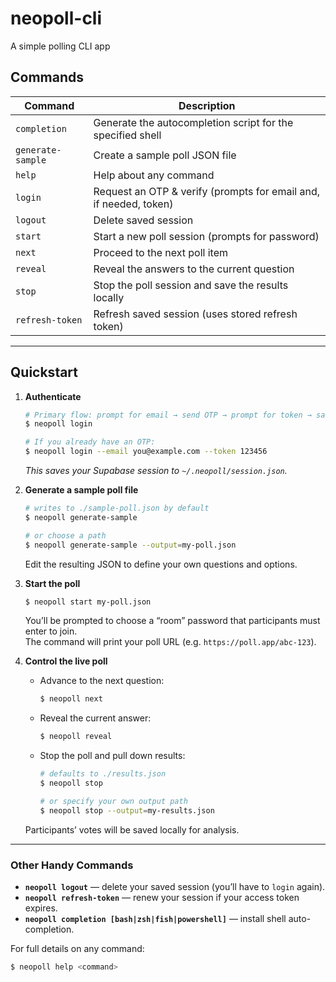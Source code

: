 # neopoll-cli
A simple polling CLI app

## Commands

| Command           | Description                                                          |
|-------------------|----------------------------------------------------------------------|
| `completion`      | Generate the autocompletion script for the specified shell           |
| `generate-sample` | Create a sample poll JSON file                                       |
| `help`            | Help about any command                                               |
| `login`           | Request an OTP & verify (prompts for email and, if needed, token)    |
| `logout`          | Delete saved session                                                 |
| `start`           | Start a new poll session (prompts for password)                      |
| `next`            | Proceed to the next poll item                                        |
| `reveal`          | Reveal the answers to the current question                           |
| `stop`            | Stop the poll session and save the results locally                   |
| `refresh-token`   | Refresh saved session (uses stored refresh token)                    |

---

## Quickstart

1. **Authenticate**  
   ```bash
   # Primary flow: prompt for email → send OTP → prompt for token → save session
   $ neopoll login
   
   # If you already have an OTP:
   $ neopoll login --email you@example.com --token 123456
   ```
   _This saves your Supabase session to `~/.neopoll/session.json`._

2. **Generate a sample poll file**  
   ```bash
   # writes to ./sample-poll.json by default
   $ neopoll generate-sample
   
   # or choose a path
   $ neopoll generate-sample --output=my-poll.json
   ```
   Edit the resulting JSON to define your own questions and options.

3. **Start the poll**  
   ```bash
   $ neopoll start my-poll.json
   ```
   You’ll be prompted to choose a “room” password that participants must enter to join.  
   The command will print your poll URL (e.g. `https://poll.app/abc-123`).

4. **Control the live poll**  
   - Advance to the next question:  
     ```bash
     $ neopoll next
     ```
   - Reveal the current answer:  
     ```bash
     $ neopoll reveal
     ```
   - Stop the poll and pull down results:  
     ```bash
     # defaults to ./results.json
     $ neopoll stop

     # or specify your own output path
     $ neopoll stop --output=my-results.json
     ```
   Participants’ votes will be saved locally for analysis.

---

### Other Handy Commands

- **`neopoll logout`** — delete your saved session (you’ll have to `login` again).  
- **`neopoll refresh-token`** — renew your session if your access token expires.  
- **`neopoll completion [bash|zsh|fish|powershell]`** — install shell auto-completion.  

For full details on any command:
```bash
$ neopoll help <command>
```